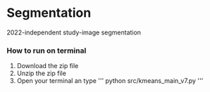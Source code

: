 # Segmentation
2022-independent study-image segmentation

### How to run on terminal

1. Download the zip file
2. Unzip the zip file
3. Open your terminal an type
'''
  python src/kmeans_main_v7.py
'''
